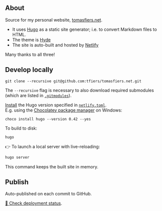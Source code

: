 About
-----

Source for my personal website, [tomasfiers.net](https://tomasfiers.net).

- It uses [Hugo](https://gohugo.io/) as a static site generator; i.e. to convert Markdown files to HTML.
- The theme is [Hyde](https://themes.gohugo.io/hyde/)
- The site is auto-built and hosted by [Netlify](https://www.netlify.com/)

Many thanks to all three!

Develop locally
---------------

```
git clone --recursive git@github.com:tfiers/tomasfiers.net.git
```
The `--recursive` flag is necessary to also download required submodules
(which are listed in [`.gitmodules`](.gitmodules)).

[Install](https://gohugo.io/getting-started/installing/)
the Hugo version specified in [`netlify.toml`](netlify.toml).  
E.g. using the [Chocolatey package manager](https://chocolatey.org/install)
on Windows:
```
choco install hugo --version 0.42 --yes
```

To build to disk:
```
hugo
```

👉 To launch a local server with live-reloading:
```bash
hugo server
```
This command keeps the built site in memory.


Publish
-------

Auto-published on each commit to GitHub.

[🚀 Check deployment status](https://app.netlify.com/sites/tomasfiers/overview).

